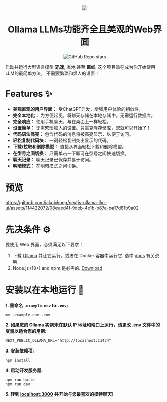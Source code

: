 <div align="center">
  <img src="ollama-nextjs-ui.gif">
</div>

<h1 align="center">
  Ollama LLMs功能齐全且美观的Web界面
</h1>

<div align="center">
  
![GitHub Repo stars](https://img.shields.io/github/stars/jakobhoeg/nextjs-ollama-llm-ui)
  
</div>


启动并运行大型语言模型 **迅速**, **本地** 甚至 **离线**.
这个项目旨在成为你开始使用LLM的最简单方法。 不需要繁琐和烦人的设置！

# Features ✨

- **美观直观的用户界面：** 受ChatGPT启发，增强用户体验的相似性。
- **完全本地化：** 为方便起见，将聊天存储在本地存储中。无需运行数据库。
- **完全响应：** 使用手机聊天，与在桌面上一样轻松。
- **设置简单：** 无需繁琐烦人的设置。只需克隆存储库，您就可以开始了！
- **代码语法高亮：** 包含代码的消息将被高亮显示，以便于访问。
- **轻松复制代码块：** 一键轻松复制突出显示的代码。
- **下载/拉取和删除模型：** 直接从界面轻松下载和删除模型。
- **在型号之间切换：** 只需单击一下即可在型号之间快速切换。
- **聊天记录：** 聊天记录已保存并易于访问。
- **明暗模式：** 在明暗模式之间切换。

# 预览

https://github.com/jakobhoeg/nextjs-ollama-llm-ui/assets/114422072/08eaed4f-9deb-4e1b-b87a-ba17d81b9a02

# 先决条件 ⚙️

要使用 Web 界面，必须满足以下要求：

1. 下载 [Ollama](https://ollama.com/download) 并让它运行。或者在 Docker 容器中运行它. 选中 [docs](https://github.com/ollama/ollama) 有关说明.
2. Node.js (18+) and npm 是必需的. [Download](https://nodejs.org/en/download)

# 安装以在本地运行 📖

**1. 重命名 `.example.env` to `.env`:**

```
mv .example.env .env
```

**2. 如果您的 Ollama 实例未在默认 IP 地址和端口上运行，请更改 .env 文件中的变量以适合您的用例:**

```
NEXT_PUBLIC_OLLAMA_URL="http://localhost:11434"
```

**3. 安装依赖项:**

```
npm install
```

**4. 启动开发服务器:**

```
npm run build
npm run dev
```

**5. 转到 [localhost:3000](http://localhost:3000) 并开始与您最喜欢的模特聊天!**


